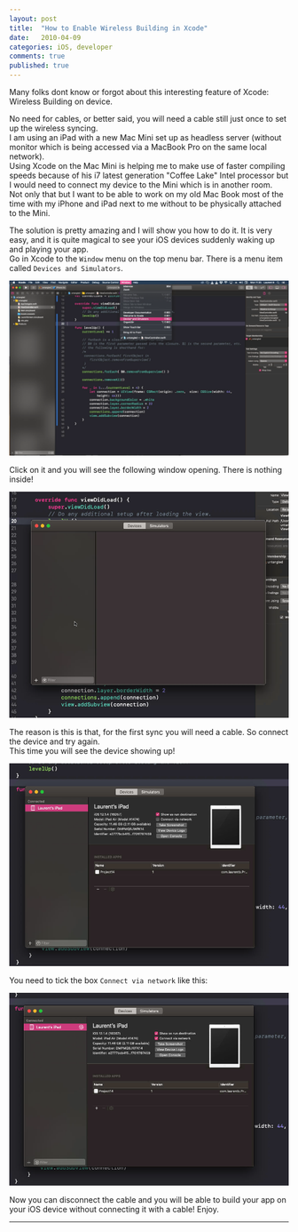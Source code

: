 ```yaml
---
layout: post
title:  "How to Enable Wireless Building in Xcode"
date:   2010-04-09
categories: iOS, developer
comments: true
published: true
---
```


Many folks dont know or forgot about this interesting feature of Xcode: Wireless Building on device.


No need for cables, or better said, you will need a cable still just once to set up the wireless syncing.   
I am using an iPad with a new Mac Mini set up as headless server (without monitor which is being accessed via a MacBook Pro on the same local network).  
Using Xcode on the Mac Mini is helping me to make use of faster compiling speeds because of his i7 latest generation "Coffee Lake" Intel processor but I would need to connect my device to the Mini which is in another room.   
Not only that but I want to be able to work on my old Mac Book most of the time with my iPhone and iPad next to me without to be physically attached to the Mini.  


The solution is pretty amazing and I will show you how to do it. It is very easy, and it is quite magical to see your iOS devices suddenly waking up and playing your app.  
Go in Xcode to the `Window` menu on the top menu bar. There is a menu item called `Devices and Simulators`.  

![image](/assets/img/XcodeWirelessSync/2.png)

Click on it and you will see the following window opening. There is nothing inside!  

![image](/assets/img/XcodeWirelessSync/1.png)

The reason is this is that, for the first sync you will need a cable. So connect the device and try again.  
This time you will see the device showing up!  

![image](/assets/img/XcodeWirelessSync/3.png)

You need to tick the box `Connect via network` like this:  

![image](/assets/img/XcodeWirelessSync/4.png)

Now you can disconnect the cable and you will be able to build your app on your iOS device without connecting it with a cable! Enjoy.

<hr>